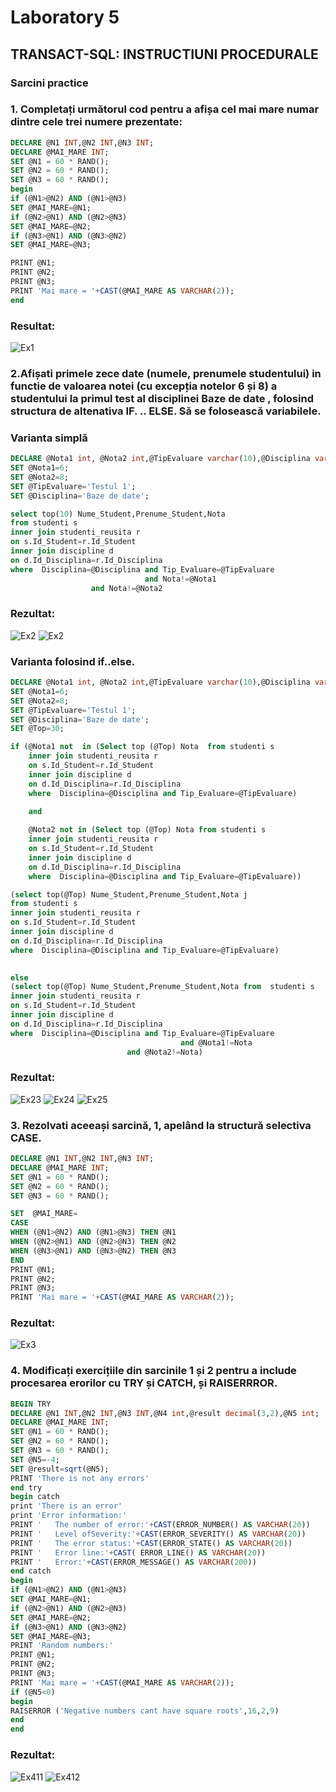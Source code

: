 # Laboratory 5
## TRANSACT-SQL: INSTRUCTIUNI PROCEDURALE
### Sarcini practice
### 1. Completați următorul cod pentru a afișa cel mai mare numar dintre cele trei numere prezentate:
``` sql
DECLARE @N1 INT,@N2 INT,@N3 INT;
DECLARE @MAI_MARE INT;
SET @N1 = 60 * RAND();
SET @N2 = 60 * RAND();
SET @N3 = 60 * RAND();
begin
if (@N1>@N2) AND (@N1>@N3)
SET @MAI_MARE=@N1;
if (@N2>@N1) AND (@N2>@N3)
SET @MAI_MARE=@N2;
if (@N3>@N1) AND (@N3>@N2)
SET @MAI_MARE=@N3;

PRINT @N1;
PRINT @N2;
PRINT @N3;
PRINT 'Mai mare = '+CAST(@MAI_MARE AS VARCHAR(2));
end
```
### Resultat:
![Ex1](https://github.com/speianudana/DB/blob/master/Laboratory_5/Screenshots%C8%9A_DBlab5/ex1.PNG)

### 2.Afișati primele zece date (numele, prenumele studentului) in functie de valoarea notei (cu excepția notelor 6 și 8) a studentului la primul test al disciplinei Baze de date , folosind structura de altenativa IF. .. ELSE. Să se folosească variabilele. 
### Varianta simplă
``` sql
DECLARE @Nota1 int, @Nota2 int,@TipEvaluare varchar(10),@Disciplina varchar(20);
SET @Nota1=6;
SET @Nota2=8;
SET @TipEvaluare='Testul 1';
SET @Disciplina='Baze de date';

select top(10) Nume_Student,Prenume_Student,Nota
from studenti s
inner join studenti_reusita r
on s.Id_Student=r.Id_Student
inner join discipline d
on d.Id_Disciplina=r.Id_Disciplina
where  Disciplina=@Disciplina and Tip_Evaluare=@TipEvaluare
                              and Nota!=@Nota1 
			      and Nota!=@Nota2
```
### Rezultat:
![Ex2](https://github.com/speianudana/DB/blob/master/Laboratory_5/Screenshots%C8%9A_DBlab5/ex2photo1.PNG)
![Ex2](https://github.com/speianudana/DB/blob/master/Laboratory_5/Screenshots%C8%9A_DBlab5/ex2photo2.PNG)


### Varianta folosind if..else.
``` sql 
DECLARE @Nota1 int, @Nota2 int,@TipEvaluare varchar(10),@Disciplina varchar(20),@Top int;
SET @Nota1=6;
SET @Nota2=8;
SET @TipEvaluare='Testul 1';
SET @Disciplina='Baze de date';
SET @Top=30;

if (@Nota1 not  in (Select top (@Top) Nota  from studenti s
	inner join studenti_reusita r
	on s.Id_Student=r.Id_Student
	inner join discipline d
	on d.Id_Disciplina=r.Id_Disciplina
	where  Disciplina=@Disciplina and Tip_Evaluare=@TipEvaluare)
    
	and 

	@Nota2 not in (Select top (@Top) Nota from studenti s
	inner join studenti_reusita r
	on s.Id_Student=r.Id_Student
	inner join discipline d
	on d.Id_Disciplina=r.Id_Disciplina
	where  Disciplina=@Disciplina and Tip_Evaluare=@TipEvaluare))

(select top(@Top) Nume_Student,Prenume_Student,Nota j
from studenti s
inner join studenti_reusita r
on s.Id_Student=r.Id_Student
inner join discipline d
on d.Id_Disciplina=r.Id_Disciplina
where  Disciplina=@Disciplina and Tip_Evaluare=@TipEvaluare)
 

else 
(select top(@Top) Nume_Student,Prenume_Student,Nota from  studenti s
inner join studenti_reusita r
on s.Id_Student=r.Id_Student
inner join discipline d
on d.Id_Disciplina=r.Id_Disciplina
where  Disciplina=@Disciplina and Tip_Evaluare=@TipEvaluare
		                              and @Nota1!=Nota 
					      and @Nota2!=Nota)
```
### Rezultat:
![Ex23](https://github.com/speianudana/DB/blob/master/Laboratory_5/Screenshots%C8%9A_DBlab5/ex2var2photo1.PNG)
![Ex24](https://github.com/speianudana/DB/blob/master/Laboratory_5/Screenshots%C8%9A_DBlab5/ex2var2photo2.PNG)
![Ex25](https://github.com/speianudana/DB/blob/master/Laboratory_5/Screenshots%C8%9A_DBlab5/ex2var2photo3.PNG)

### 3. Rezolvati aceeași sarcină, 1, apelând la structură selectiva CASE. 
``` sql
DECLARE @N1 INT,@N2 INT,@N3 INT;
DECLARE @MAI_MARE INT;
SET @N1 = 60 * RAND();
SET @N2 = 60 * RAND();
SET @N3 = 60 * RAND();

SET  @MAI_MARE= 
CASE 
WHEN (@N1>@N2) AND (@N1>@N3) THEN @N1 
WHEN (@N2>@N1) AND (@N2>@N3) THEN @N2 
WHEN (@N3>@N1) AND (@N3>@N2) THEN @N3 
END
PRINT @N1;
PRINT @N2;
PRINT @N3;
PRINT 'Mai mare = '+CAST(@MAI_MARE AS VARCHAR(2));
```
### Rezultat:
![Ex3](https://github.com/speianudana/DB/blob/master/Laboratory_5/Screenshots%C8%9A_DBlab5/ex3.PNG)

### 4. Modificați exercițiile din sarcinile 1 și 2 pentru a include procesarea erorilor cu TRY și CATCH, și RAISERRROR. 
``` sql
BEGIN TRY
DECLARE @N1 INT,@N2 INT,@N3 INT,@N4 int,@result decimal(3,2),@N5 int;
DECLARE @MAI_MARE INT;
SET @N1 = 60 * RAND();
SET @N2 = 60 * RAND();
SET @N3 = 60 * RAND();
SET @N5=-4;
SET @result=sqrt(@N5);
PRINT 'There is not any errors'
end try
begin catch 
print 'There is an error'
print 'Error information:'
PRINT '   The number of error:'+CAST(ERROR_NUMBER() AS VARCHAR(20))
PRINT '   Level ofSeverity:'+CAST(ERROR_SEVERITY() AS VARCHAR(20))
PRINT '   The error status:'+CAST(ERROR_STATE() AS VARCHAR(20))
PRINT '   Error line:'+CAST( ERROR_LINE() AS VARCHAR(20))
PRINT '   Error:'+CAST(ERROR_MESSAGE() AS VARCHAR(200)) 
end catch
begin
if (@N1>@N2) AND (@N1>@N3)
SET @MAI_MARE=@N1;
if (@N2>@N1) AND (@N2>@N3)
SET @MAI_MARE=@N2;
if (@N3>@N1) AND (@N3>@N2)
SET @MAI_MARE=@N3;
PRINT 'Random numbers:' 
PRINT @N1;
PRINT @N2;
PRINT @N3;
PRINT 'Mai mare = '+CAST(@MAI_MARE AS VARCHAR(2));
if (@N5<0)
begin
RAISERROR ('Negative numbers cant have square roots',16,2,9)
end
end
```
### Rezultat:
![Ex411](https://github.com/speianudana/DB/blob/master/Laboratory_5/Screenshots%C8%9A_DBlab5/ex4taskex1.PNG)
![Ex412](https://github.com/speianudana/DB/blob/master/Laboratory_5/Screenshots%C8%9A_DBlab5/ex4taskex1photo2.PNG)






